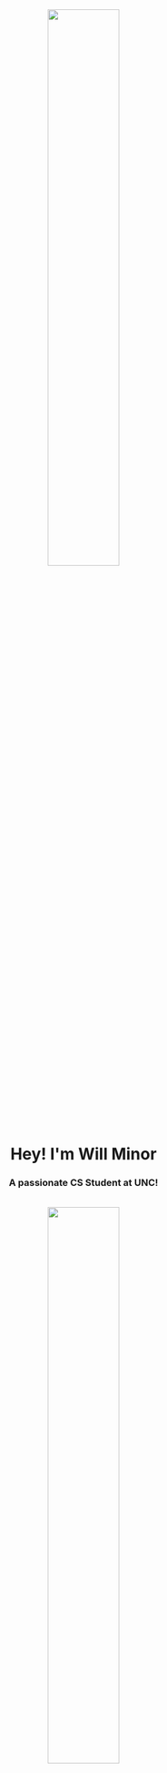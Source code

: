 <div align="center">
  <a href="#"><img width="50%" height="auto" src="https://user-images.githubusercontent.com/74038190/225813708-98b745f2-7d22-48cf-9150-083f1b00d6c9.gif" height="120px"/></a>
</div>

<h1 align="center">Hey! I'm Will Minor</h1>
<h3 align="center">A passionate CS Student at UNC!</h3><br>

<div align="center">
  <a href="#"><img width="50%" height="auto" src="https://user-images.githubusercontent.com/74038190/212744287-14f66c13-5458-40dc-9244-8ff533fc8f4a.gif" height="120px"/></a>
</div>

<a href="#"><img width="25%" height="auto" src="https://private-user-images.githubusercontent.com/74038190/241763895-fa83eeb9-f4e2-4d85-93f0-688af11babf8.gif" height = "100px"/></a>
## 🇪🇪 About me
  
- 🔎 Actively looking for **Summer Internships**

- 🌱 Currently working on **[AI Cover Letter Generator](https://github.com/colowill/AI-Cover-Letter-Generator)** and **[Gargoyle AI](https://github.com/colowill/gargoyle-ai)**

- ⚔️ Sharpening my **Data Structures and Algorithms** skills

- 👾 Looking to collaborate on **Open Source Projects** and **Indie Game Developments**

- 💜 Passionate about technology, music, film, video games, basketball, and my personal artwork


## 🚀 Language & Tools
<p align="left"
  <a href="https://www.java.com" target="_blank"> <img src="https://img.icons8.com/color/72/000000/java-coffee-cup-logo.png"/> </a>
  <a href="https://www.w3schools.com/c/" target="_blank"> <img src="https://img.icons8.com/?size=72&id=40670&format=png&color=000000"/>
    <a href="https://reactjs.org/" target="_blank"> <img src="https://img.icons8.com/color/72/000000/react-native.png"/> </a>
    <a href="https://tailwindcss.com/" target="_blank"> <img src="https://img.icons8.com/?size=72&id=CIAZz2CYc6Kc&format=png&color=000000"/> </a> 
    <a href="https://developer.mozilla.org/en-US/docs/Web/JavaScript" target="_blank"> <img src="https://img.icons8.com/color/72/000000/javascript.png"/> </a> 
    <a href="https://www.w3.org/html/" target="_blank"> <img src="https://img.icons8.com/color/72/000000/html-5.png"/> </a> 
    <a href="https://www.w3schools.com/css/" target="_blank"> <img src="https://img.icons8.com/color/72/000000/css3.png"/> </a> 
</p>

<p align="left">
    <a href="[![GitHub Streak](https://streak-stats.demolab.com?user=colowill&theme=tokyonight&hide_border=true&mode=weekly)](https://git.io/streak-stats)">
        <a href="https://git.io/streak-stats"><img src="https://streak-stats.demolab.com?user=colowill&theme=tokyonight&hide_border=true&mode=weekly" alt="GitHub Streak" /></a>
    </a>
</p>


## 💼 Work Experiences

- 🎧 Currently a DJ at **[WXYC 89.3 FM](https://wxyc.org/)**
  
- 🤵🏻‍♂️ Former Server at **[Chapel Hill Country Club](https://www.chapelhillcountryclub.com/)**
  
- 📠 Former Cashier across the companies of **[PDQ Chicken](https://www.eatpdq.com/)**, **[Hardee's](https://www.hardees.com/)**, and **[Food Lion](https://foodlion.com/)**


## 🔗 Contact me
<p align="left">

<a href = "mailto:willminor64@gmail.com"><img src="https://img.icons8.com/?size=72&id=qyRpAggnV0zH&format=png&color=000000"/></a>
<a href = "mailto:wminor@ad.unc.edu"><img src="https://img.icons8.com/?size=72&id=13640&format=png&color=000000"/></a>
<a href = "https://www.linkedin.com/in/will-minor/"><img src="https://img.icons8.com/fluent/72/000000/linkedin.png"/></a>
<!-- <a href = "https://www.instagram.com/wm.mp4/"><img src="https://img.icons8.com/fluent/72/000000/instagram-new.png"/></a> -->

</p>

<!--
**colowill/colowill** is a ✨ _special_ ✨ repository because its `README.md` (this file) appears on your GitHub profile.

Here are some ideas to get you started:

- 🔭 I’m currently working on ...
- 🌱 I’m currently learning ...
- 👯 I’m looking to collaborate on ...
- 🤔 I’m looking for help with ...
- 💬 Ask me about ...
- 📫 How to reach me: ...
- 😄 Pronouns: ...
- ⚡ Fun fact: ...
-->
